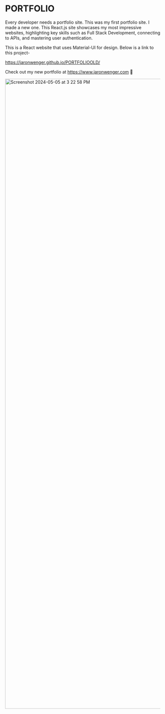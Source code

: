 # PORTFOLIO

Every developer needs a portfolio site. This was my first portfolio site. I made a new one. This React.js site showcases my most impressive websites, highlighting key skills such as Full Stack Development, connecting to APIs, and mastering user authentication.

This is a React website that uses Material-UI for design. Below is a link to this project-

https://jaronwenger.github.io/PORTFOLIOOLD/


Check out my new portfolio at https://www.jaronwenger.com 🦦

<img width="2044" alt="Screenshot 2024-05-05 at 3 22 58 PM" src="https://github.com/JaronWenger/Stock-API/assets/147181586/04b380bb-c81d-4cef-9f26-50d430405f53">
